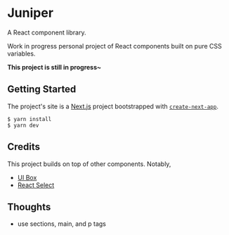 # Juniper

A React component library.

Work in progress personal project of React components built on pure CSS variables.

**This project is still in progress~**

## Getting Started

The project's site is a [Next.js](https://nextjs.org/) project bootstrapped with [`create-next-app`](https://github.com/vercel/next.js/tree/canary/packages/create-next-app).

```
$ yarn install
$ yarn dev
```

## Credits

This project builds on top of other components. Notably,

- [UI Box](https://github.com/segmentio/ui-box)
- [React Select](https://react-select.com/)

## Thoughts

- use sections, main, and p tags
